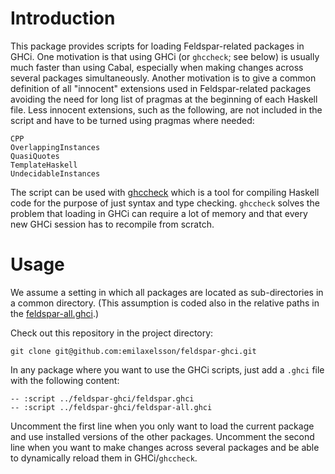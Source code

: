# Introduction

This package provides scripts for loading Feldspar-related packages in GHCi. One motivation is that using GHCi (or `ghccheck`; see below) is usually much faster than using Cabal, especially when making changes across several packages simultaneously. Another motivation is to give a common definition of all "innocent" extensions used in Feldspar-related packages avoiding the need for long list of pragmas at the beginning of each Haskell file. Less innocent extensions, such as the following, are not included in the script and have to be turned using pragmas where needed:

    CPP
    OverlappingInstances
    QuasiQuotes
    TemplateHaskell
    UndecidableInstances

The script can be used with [ghccheck](https://github.com/emilaxelsson/ghccheck) which is a tool for compiling Haskell code for the purpose of just syntax and type checking. `ghccheck` solves the problem that loading in GHCi can require a lot of memory and that every new GHCi session has to recompile from scratch.

# Usage

We assume a setting in which all packages are located as sub-directories in a common directory. (This assumption is coded also in the relative paths in the [feldspar-all.ghci](feldspar-all.ghci).)

Check out this repository in the project directory:

    git clone git@github.com:emilaxelsson/feldspar-ghci.git

In any package where you want to use the GHCi scripts, just add a `.ghci` file with the following content:

    -- :script ../feldspar-ghci/feldspar.ghci
    -- :script ../feldspar-ghci/feldspar-all.ghci

Uncomment the first line when you only want to load the current package and use installed versions of the other packages. Uncomment the second line when you want to make changes across several packages and be able to dynamically reload them in GHCi/`ghccheck`.
